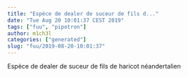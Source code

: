 ```yaml
---
title: "Espèce de dealer de suceur de fils d..."
date: "Tue Aug 20 10:01:37 CEST 2019"
tags: ["fuu", "pipotron"]
author: m1ch3l
categories: ["generated"]
slug: "fuu/2019-08-20-10:01:37"
---
```


Espèce de dealer de suceur de fils de haricot néandertalien
